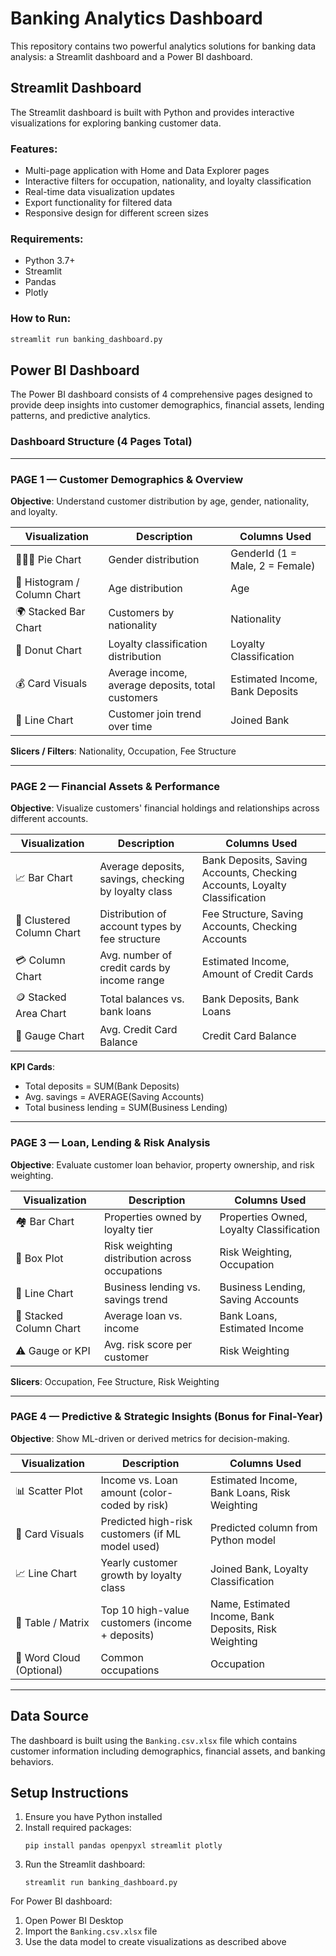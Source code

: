 # Banking Analytics Dashboard

This repository contains two powerful analytics solutions for banking data analysis: a Streamlit dashboard and a Power BI dashboard.

## Streamlit Dashboard

The Streamlit dashboard is built with Python and provides interactive visualizations for exploring banking customer data.

### Features:
- Multi-page application with Home and Data Explorer pages
- Interactive filters for occupation, nationality, and loyalty classification
- Real-time data visualization updates
- Export functionality for filtered data
- Responsive design for different screen sizes

### Requirements:
- Python 3.7+
- Streamlit
- Pandas
- Plotly

### How to Run:
```bash
streamlit run banking_dashboard.py
```

## Power BI Dashboard

The Power BI dashboard consists of 4 comprehensive pages designed to provide deep insights into customer demographics, financial assets, lending patterns, and predictive analytics.

### Dashboard Structure (4 Pages Total)

---

### PAGE 1 — Customer Demographics & Overview

**Objective**: Understand customer distribution by age, gender, nationality, and loyalty.

| Visualization | Description | Columns Used |
|---------------|-------------|--------------|
| 🧑‍🤝‍🧑 Pie Chart | Gender distribution | GenderId (1 = Male, 2 = Female) |
| 🎂 Histogram / Column Chart | Age distribution | Age |
| 🌍 Stacked Bar Chart | Customers by nationality | Nationality |
| 💎 Donut Chart | Loyalty classification distribution | Loyalty Classification |
| 💰 Card Visuals | Average income, average deposits, total customers | Estimated Income, Bank Deposits |
| 📆 Line Chart | Customer join trend over time | Joined Bank |

**Slicers / Filters**: Nationality, Occupation, Fee Structure

---

### PAGE 2 — Financial Assets & Performance

**Objective**: Visualize customers' financial holdings and relationships across different accounts.

| Visualization | Description | Columns Used |
|---------------|-------------|--------------|
| 📈 Bar Chart | Average deposits, savings, checking by loyalty class | Bank Deposits, Saving Accounts, Checking Accounts, Loyalty Classification |
| 🏦 Clustered Column Chart | Distribution of account types by fee structure | Fee Structure, Saving Accounts, Checking Accounts |
| 💳 Column Chart | Avg. number of credit cards by income range | Estimated Income, Amount of Credit Cards |
| 🪙 Stacked Area Chart | Total balances vs. bank loans | Bank Deposits, Bank Loans |
| 🧾 Gauge Chart | Avg. Credit Card Balance | Credit Card Balance |

**KPI Cards**:
- Total deposits = SUM(Bank Deposits)
- Avg. savings = AVERAGE(Saving Accounts)
- Total business lending = SUM(Business Lending)

---

### PAGE 3 — Loan, Lending & Risk Analysis

**Objective**: Evaluate customer loan behavior, property ownership, and risk weighting.

| Visualization | Description | Columns Used |
|---------------|-------------|--------------|
| 🏘️ Bar Chart | Properties owned by loyalty tier | Properties Owned, Loyalty Classification |
| 🧮 Box Plot | Risk weighting distribution across occupations | Risk Weighting, Occupation |
| 🏦 Line Chart | Business lending vs. savings trend | Business Lending, Saving Accounts |
| 💼 Stacked Column Chart | Average loan vs. income | Bank Loans, Estimated Income |
| ⚠️ Gauge or KPI | Avg. risk score per customer | Risk Weighting |

**Slicers**: Occupation, Fee Structure, Risk Weighting

---

### PAGE 4 — Predictive & Strategic Insights (Bonus for Final-Year)

**Objective**: Show ML-driven or derived metrics for decision-making.

| Visualization | Description | Columns Used |
|---------------|-------------|--------------|
| 📊 Scatter Plot | Income vs. Loan amount (color-coded by risk) | Estimated Income, Bank Loans, Risk Weighting |
| 🧠 Card Visuals | Predicted high-risk customers (if ML model used) | Predicted column from Python model |
| 📈 Line Chart | Yearly customer growth by loyalty class | Joined Bank, Loyalty Classification |
| 🧭 Table / Matrix | Top 10 high-value customers (income + deposits) | Name, Estimated Income, Bank Deposits, Risk Weighting |
| 🧩 Word Cloud (Optional) | Common occupations | Occupation |

---

## Data Source

The dashboard is built using the `Banking.csv.xlsx` file which contains customer information including demographics, financial assets, and banking behaviors.

## Setup Instructions

1. Ensure you have Python installed
2. Install required packages:
   ```
   pip install pandas openpyxl streamlit plotly
   ```
3. Run the Streamlit dashboard:
   ```
   streamlit run banking_dashboard.py
   ```

For Power BI dashboard:
1. Open Power BI Desktop
2. Import the `Banking.csv.xlsx` file
3. Use the data model to create visualizations as described above